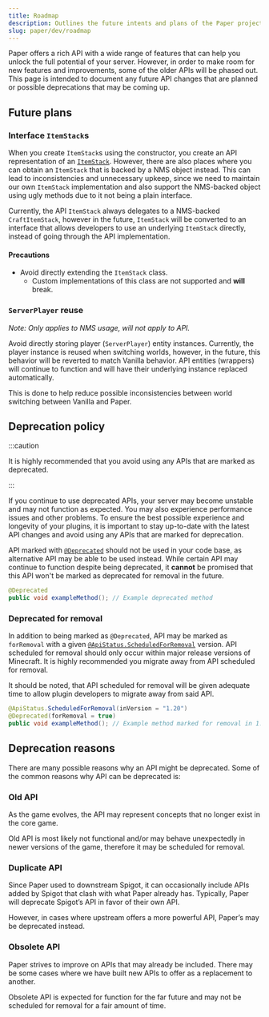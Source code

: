 ```yaml
---
title: Roadmap
description: Outlines the future intents and plans of the Paper project.
slug: paper/dev/roadmap
---
```


Paper offers a rich API with a wide range of features that can help you unlock the full potential of your server.
However, in order to make room for new features and improvements, some of the older APIs will be phased out. This page
is intended to document any future API changes that are planned or possible deprecations that may be coming up.

## Future plans

### Interface `ItemStack`s

When you create `ItemStack`s using the constructor, you create an API representation of an [`ItemStack`](jd:paper:org.bukkit.inventory.ItemStack).
However, there are also places where you can obtain an `ItemStack` that is backed by a NMS object instead.
This can lead to inconsistencies and unnecessary upkeep, since we need to maintain our own `ItemStack` implementation and also
support the NMS-backed object using ugly methods due to it not being a plain interface.

Currently, the API `ItemStack` always delegates to a NMS-backed `CraftItemStack`, however in the future,
`ItemStack` will be converted to an interface that allows developers to use an underlying `ItemStack` directly,
instead of going through the API implementation.

#### Precautions

- Avoid directly extending the `ItemStack` class.
  - Custom implementations of this class are not supported and **will** break.

### `ServerPlayer` reuse
*Note: Only applies to NMS usage, will not apply to API.*

Avoid directly storing player (`ServerPlayer`) entity instances. Currently, the player instance is reused when switching
worlds, however, in the future, this behavior will be reverted to match Vanilla behavior. API entities (wrappers) will
continue to function and will have their underlying instance replaced automatically.

This is done to help reduce possible inconsistencies between world switching between Vanilla and Paper.

## Deprecation policy

:::caution

It is highly recommended that you avoid using any APIs that are marked as deprecated.

:::

If you continue to use deprecated APIs, your server may become unstable and may not function as expected.
You may also experience performance issues and other problems. To ensure the best possible experience and longevity
of your plugins, it is important to stay up-to-date with the latest API changes and avoid using any APIs
that are marked for deprecation.

API marked with [`@Deprecated`](jd:java:java.lang.Deprecated) should not be used in your code base,
as alternative API may be able to be used instead. While certain API may continue to function despite being deprecated,
it **cannot** be promised that this API won't be marked as deprecated for removal in the future.
```java
@Deprecated
public void exampleMethod(); // Example deprecated method
```

### Deprecated for removal

In addition to being marked as `@Deprecated`, API may be marked as `forRemoval` with a given
[`@ApiStatus.ScheduledForRemoval`](https://javadoc.io/doc/org.jetbrains/annotations/latest/org/jetbrains/annotations/ApiStatus.ScheduledForRemoval.html) version.
API scheduled for removal should only occur within major release versions of Minecraft.
It is highly recommended you migrate away from API scheduled for removal.

It should be noted, that API scheduled for removal will be given adequate time to allow plugin developers to migrate
away from said API.
```java
@ApiStatus.ScheduledForRemoval(inVersion = "1.20")
@Deprecated(forRemoval = true)
public void exampleMethod(); // Example method marked for removal in 1.20
```

## Deprecation reasons

There are many possible reasons why an API might be deprecated.
Some of the common reasons why API can be deprecated is:

### Old API

As the game evolves, the API may represent concepts that no longer exist in the core game.

Old API is most likely not functional and/or may behave unexpectedly in newer versions of the game,
therefore it may be scheduled for removal.

### Duplicate API

Since Paper used to downstream Spigot, it can occasionally include APIs added by Spigot that clash with what Paper already has.
Typically, Paper will deprecate Spigot’s API in favor of their own API.

However, in cases where upstream offers a more powerful API, Paper’s may be deprecated instead.

### Obsolete API
Paper strives to improve on APIs that may already be included. There may be some cases where we have built new
APIs to offer as a replacement to another.

Obsolete API is expected for function for the far future and may not be scheduled for removal
for a fair amount of time.
